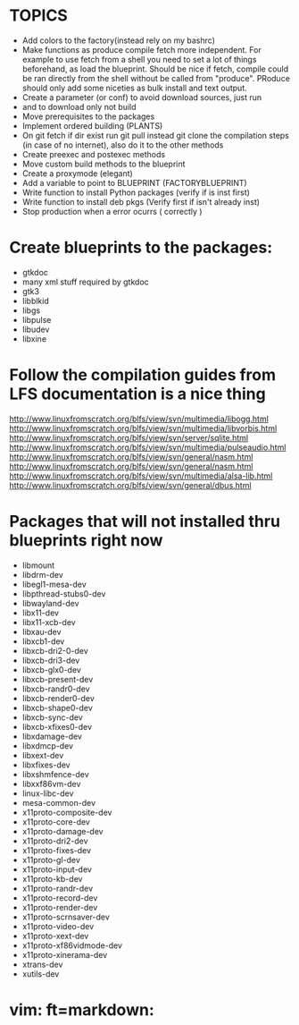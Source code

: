 TOPICS
======================================================================
- Add colors to the factory(instead rely on my bashrc)
- Make functions as produce compile fetch more independent. For example to use fetch from a shell you need to set a lot of things beforehand, as load the blueprint. Should be nice if fetch, compile could be ran directly from the shell without be called from "produce". PRoduce should only add some niceties as bulk install and text output.
- Create a parameter (or conf) to avoid download sources, just run
- and to download only not build
- Move prerequisites to the packages
- Implement ordered building (PLANTS)
- On git fetch if dir exist run git pull instead git clone the compilation steps (in case of no internet), also do it to the other methods
- Create preexec and postexec methods
- Move custom build methods to the blueprint
- Create a proxymode (elegant)
- Add a variable to point to BLUEPRINT (FACTORYBLUEPRINT)
- Write function to install Python packages (verify if is inst first)
- Write function to install deb pkgs (Verify first if isn't already inst)
- Stop production when a error ocurrs ( correctly )

Create blueprints to the packages:
======================================================================
- gtkdoc
- many xml stuff required by gtkdoc
- gtk3
- libblkid
- libgs
- libpulse
- libudev
- libxine

Follow the compilation guides from LFS documentation is a nice thing
======================================================================
http://www.linuxfromscratch.org/blfs/view/svn/multimedia/libogg.html
http://www.linuxfromscratch.org/blfs/view/svn/multimedia/libvorbis.html
http://www.linuxfromscratch.org/blfs/view/svn/server/sqlite.html
http://www.linuxfromscratch.org/blfs/view/svn/multimedia/pulseaudio.html
http://www.linuxfromscratch.org/blfs/view/svn/general/nasm.html
http://www.linuxfromscratch.org/blfs/view/svn/general/nasm.html
http://www.linuxfromscratch.org/blfs/view/svn/multimedia/alsa-lib.html
http://www.linuxfromscratch.org/blfs/view/svn/general/dbus.html

Packages that will not installed thru blueprints right now
======================================================================
- libmount
- libdrm-dev
- libegl1-mesa-dev
- libpthread-stubs0-dev
- libwayland-dev
- libx11-dev
- libx11-xcb-dev
- libxau-dev
- libxcb1-dev
- libxcb-dri2-0-dev
- libxcb-dri3-dev
- libxcb-glx0-dev
- libxcb-present-dev
- libxcb-randr0-dev
- libxcb-render0-dev
- libxcb-shape0-dev
- libxcb-sync-dev
- libxcb-xfixes0-dev
- libxdamage-dev
- libxdmcp-dev
- libxext-dev
- libxfixes-dev
- libxshmfence-dev
- libxxf86vm-dev
- linux-libc-dev
- mesa-common-dev
- x11proto-composite-dev
- x11proto-core-dev
- x11proto-damage-dev
- x11proto-dri2-dev
- x11proto-fixes-dev
- x11proto-gl-dev
- x11proto-input-dev
- x11proto-kb-dev
- x11proto-randr-dev
- x11proto-record-dev
- x11proto-render-dev
- x11proto-scrnsaver-dev
- x11proto-video-dev
- x11proto-xext-dev
- x11proto-xf86vidmode-dev
- x11proto-xinerama-dev
- xtrans-dev
- xutils-dev

# vim: ft=markdown:
